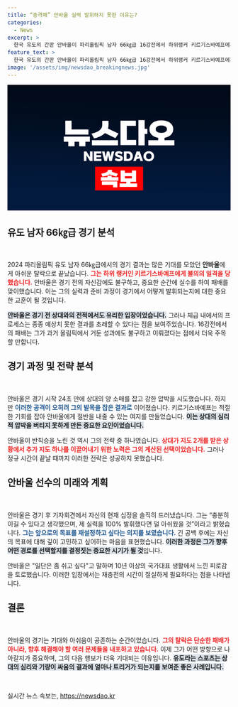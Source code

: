 ```yaml
---
title: “충격패” 안바울 실력 발휘하지 못한 이유는?
categories:
  - News
excerpt: >
  한국 유도의 간판 안바울이 파리올림픽 남자 66㎏급 16강전에서 하위랭커 키르기스바예프에게 패배하며 탈락했다. 그는 준비한 것을 다하지 못해 아쉽다며 향후 방향을 고민하겠다고 전했다.
feature_text: >
  한국 유도의 간판 안바울이 파리올림픽 남자 66㎏급 16강전에서 하위랭커 키르기스바예프에게 패배하며 탈락했다. 그는 준비한 것을 다하지 못해 아쉽다며 향후 방향을 고민하겠다고 전했다.
image: '/assets/img/newsdao_breakingnews.jpg'
---
```


<p><img src="/assets/img/newsdao_breakingnews.jpg" alt="bookingtag 속보" /></p>

<h2 data-ke-size="size26">유도 남자 66㎏급 경기 분석</h2>

<p data-ke-size="size16">&nbsp;</p>

<p>2024 파리올림픽 유도 남자 66㎏급에서의 경기 결과는 많은 기대를 모았던 <b>안바울</b>에게 아쉬운 탈락으로 끝났습니다. <b><span style="color: #ee2323;">그는 하위 랭커인 키르기스바예프에게 불의의 일격을 당했습니다.</span></b> 안바울은 경기 전의 자신감에도 불구하고, 중요한 순간에 실수를 하여 패배를 맞이했습니다. 이는 그의 실력과 준비 과정이 경기에서 어떻게 발휘되는지에 대한 중요한 교훈이 될 것입니다.</p>

<p><b><span style="background-color: #21538527;">안바울은 경기 전 상대와의 전적에서도 유리한 입장이었습니다.</span></b> 그러나 체급 내에서의 프로세스는 종종 예상치 못한 결과를 초래할 수 있다는 점을 보여주었습니다. 16강전에서의 패배는 그가 과거 올림픽에서 거둔 성과에도 불구하고 이뤄졌다는 점에서 더욱 주목할 만합니다.</p>

<h2 data-ke-size="size26">경기 과정 및 전략 분석</h2>

<p data-ke-size="size16">&nbsp;</p>

<p>안바울은 경기 시작 24초 만에 상대의 양 소매를 잡고 강한 압박을 시도했습니다. 하지만 <b><span style="color: #1a5490;">이러한 공격이 오히려 그의 발목을 잡은 결과로</span></b> 이어졌습니다. 키르기스바예프는 적절한 기회를 잡아 안바울에게 절반을 내줄 수 있는 여지를 만들었습니다. <b><span style="background-color: #21538527;">이는 상대의 심리적 압박을 버티지 못하게 만든 중요한 요인이었습니다.</span></b></p>

<p>안바울이 반칙승을 노린 것 역시 그의 전략 중 하나였습니다. <b><span style="color: #ee2323;">상대가 지도 2개를 받은 상황에서 추가 지도 하나를 이끌어내기 위한 노력은 그의 계산된 선택이었습니다.</span></b> 그러나 정규 시간이 끝날 때까지 이러한 전략은 성공하지 못했습니다.</p>

<h2 data-ke-size="size26">안바울 선수의 미래와 계획</h2>

<p data-ke-size="size16">&nbsp;</p>

<p>안바울은 경기 후 기자회견에서 자신의 현재 심정을 솔직히 드러냈습니다. 그는 “충분히 이길 수 있다고 생각했으며, 제 실력을 100% 발휘했다면 덜 아쉬웠을 것”이라고 밝혔습니다. <b><span style="color: #1a5490;">그는 앞으로의 목표를 재설정하고 싶다는 의지를 보였습니다.</span></b> 긴 공백 후에는 자신의 목표에 대해 깊이 고민하고 싶어하는 마음을 표현했습니다. <b><span style="background-color: #21538527;">이러한 과정은 그가 향후 어떤 경로를 선택할지를 결정짓는 중요한 시기가 될 것</span></b>입니다.</p>

<p>안바울은 "일단은 좀 쉬고 싶다"고 말하며 10년 이상의 국가대표 생활에서 느낀 피로감을 토로했습니다. 이러한 입장에서는 재충전의 시간이 절실하게 필요하다는 점을 나타냅니다.</p>

<h2 data-ke-size="size26">결론</h2>

<p data-ke-size="size16">&nbsp;</p>

<p>안바울의 경기는 기대와 아쉬움이 공존하는 순간이었습니다. <b><span style="color: #ee2323;">그의 탈락은 단순한 패배가 아니라, 향후 해결해야 할 여러 문제들을 내포하고 있습니다.</span></b> 이제 그가 어떤 방향으로 나아갈지가 중요하며, 그의 다음 행보가 더욱 기대되는 이유입니다. <b><span style="background-color: #21538527;">유도라는 스포츠는 상대의 심리와 기량이 싸움의 결과에 얼마나 트리거가 되는지를 보여준 좋은 사례입니다.</span></b></p>

<p data-ke-size="size16">&nbsp;</p>
실시간 뉴스 속보는, <a href="https://newsdao.kr" rel="dofollow">https://newsdao.kr</a>


